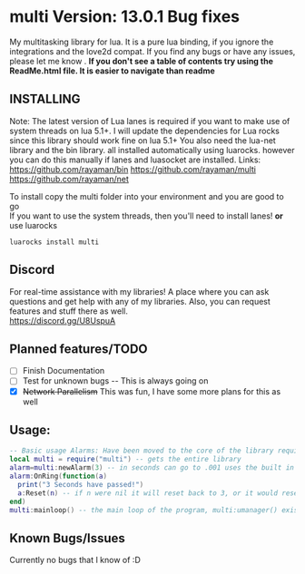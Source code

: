 # multi Version: 13.0.1 Bug fixes

My multitasking library for lua. It is a pure lua binding, if you ignore the integrations and the love2d compat. If you find any bugs or have any issues, please let me know . **If you don't see a table of contents try using the ReadMe.html file. It is easier to navigate than readme**</br>

INSTALLING
----------
Note: The latest version of Lua lanes is required if you want to make use of system threads on lua 5.1+. I will update the dependencies for Lua rocks since this library should work fine on lua 5.1+ You also need the lua-net library and the bin library. all installed automatically using luarocks. however you can do this manually if lanes and luasocket are installed. Links:
https://github.com/rayaman/bin
https://github.com/rayaman/multi
https://github.com/rayaman/net

To install copy the multi folder into your environment and you are good to go</br>
If you want to use the system threads, then you'll need to install lanes!
**or** use luarocks

```
luarocks install multi
```

Discord
-------
For real-time assistance with my libraries! A place where you can ask questions and get help with any of my libraries. Also, you can request features and stuff there as well.</br>
https://discord.gg/U8UspuA</br>

Planned features/TODO
---------------------
- [ ] Finish Documentation
- [ ] Test for unknown bugs -- This is always going on
- [x] ~~Network Parallelism~~ This was fun, I have some more plans for this as well

Usage:</br>
-----
```lua
-- Basic usage Alarms: Have been moved to the core of the library require("multi") would work as well
local multi = require("multi") -- gets the entire library
alarm=multi:newAlarm(3) -- in seconds can go to .001 uses the built in os.clock()
alarm:OnRing(function(a)
  print("3 Seconds have passed!")
  a:Reset(n) -- if n were nil it will reset back to 3, or it would reset to n seconds
end)
multi:mainloop() -- the main loop of the program, multi:umanager() exists as well to allow integration in other loops Ex: love2d love.update function. More on this binding in the wiki!
```

Known Bugs/Issues
-----------------
Currently no bugs that I know of :D
